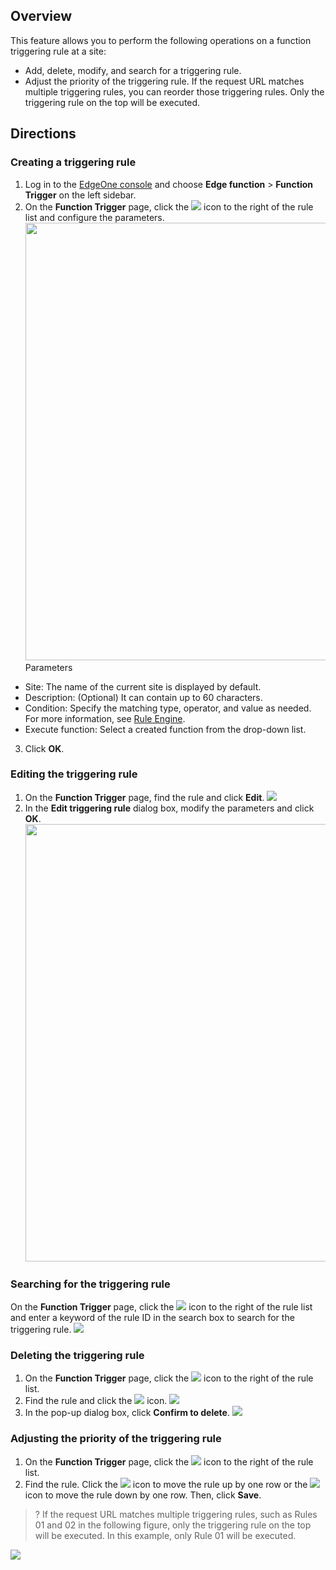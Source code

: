 ## Overview
This feature allows you to perform the following operations on a function triggering rule at a site:  
- Add, delete, modify, and search for a triggering rule.  
- Adjust the priority of the triggering rule. If the request URL matches multiple triggering rules, you can reorder those triggering rules. Only the triggering rule on the top will be executed.  

## Directions 
### Creating a triggering rule
1. Log in to the [EdgeOne console](https://console.cloud.tencent.com/edgeone) and choose **Edge function** > **Function Trigger** on the left sidebar.
2. On the **Function Trigger** page, click the ![](https://qcloudimg.tencent-cloud.cn/raw/03f10b28b4a75b8cc534e433375ed0d2.png) icon to the right of the rule list and configure the parameters.<br><img src="https://qcloudimg.tencent-cloud.cn/raw/db4c3d3cbc06081bc5f983a4a86f29a8.png" width=700px>
Parameters  
 - Site: The name of the current site is displayed by default.  
 - Description: (Optional) It can contain up to 60 characters.  
 - Condition: Specify the matching type, operator, and value as needed. For more information, see [Rule Engine](https://intl.cloud.tencent.com/document/product/1145/46151).
 - Execute function: Select a created function from the drop-down list.  
3. Click **OK**.    


### Editing the triggering rule
1. On the **Function Trigger** page, find the rule and click **Edit**.
![](https://qcloudimg.tencent-cloud.cn/raw/09f759146da6faa18987643891aadd8c.png)
2. In the **Edit triggering rule** dialog box, modify the parameters and click **OK**.<br><img src="https://qcloudimg.tencent-cloud.cn/raw/9532ef02ef91e6472f8b9f52810a47e2.png" width=700px>


### Searching for the triggering rule
On the **Function Trigger** page, click the ![](https://qcloudimg.tencent-cloud.cn/raw/cc51996cbb1a4eb77dfc9b452a88d7c0.png) icon to the right of the rule list and enter a keyword of the rule ID in the search box to search for the triggering rule.
![](https://qcloudimg.tencent-cloud.cn/raw/bb46d805f0ffe30dc00ad6478601ea82.png)


### Deleting the triggering rule
1. On the **Function Trigger** page, click the ![](https://qcloudimg.tencent-cloud.cn/raw/341a70c7c6f3c3770463fa7a3ef7c101.png) icon to the right of the rule list.
2. Find the rule and click the ![](https://qcloudimg.tencent-cloud.cn/raw/00b18e737c0759a826082e59ea95d5ad.png) icon.
![](https://qcloudimg.tencent-cloud.cn/raw/6d86865dea1667ba79dc18085c444e93.png)
3. In the pop-up dialog box, click **Confirm to delete**.
![](https://qcloudimg.tencent-cloud.cn/raw/f8d06b6e97d5485860acf2c901dc0599.png)


### Adjusting the priority of the triggering rule
1. On the **Function Trigger** page, click the ![](https://qcloudimg.tencent-cloud.cn/raw/341a70c7c6f3c3770463fa7a3ef7c101.png) icon to the right of the rule list.
2. Find the rule. Click the ![](https://qcloudimg.tencent-cloud.cn/raw/d07f725689d5f191c101504e40bea070.png) icon to move the rule up by one row or the ![](https://qcloudimg.tencent-cloud.cn/raw/993e3ac84f60d1bec83bbeb2d2161ab1.png) icon to move the rule down by one row. Then, click **Save**.
>? If the request URL matches multiple triggering rules, such as Rules 01 and 02 in the following figure, only the triggering rule on the top will be executed. In this example, only Rule 01 will be executed.

![](https://qcloudimg.tencent-cloud.cn/raw/83b800971fa64e3b8acb21dae46baeee.png)

